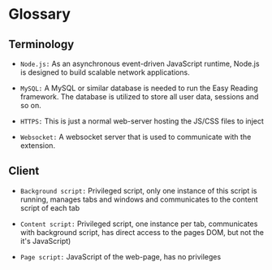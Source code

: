 # Glossary

## Terminology
- `Node.js:` As an asynchronous event-driven JavaScript runtime, Node.js is designed to build scalable network applications.

- `MySQL:` A MySQL or similar database is needed to run the Easy Reading framework. The database is utilized to store all user data, sessions and so on.

- `HTTPS:` This is just a normal web-server hosting the JS/CSS files to inject

- `Websocket:` A websocket server that is used to communicate with the extension. 

## Client
- `Background script:` Privileged script, only one instance of this script is running, manages tabs and windows and communicates to the content script of each tab

- `Content script:` Privileged script, one instance per tab, communicates with background script, has direct access to the pages DOM, but not the it's JavaScript)

- `Page script:` JavaScript of the web-page, has no privileges